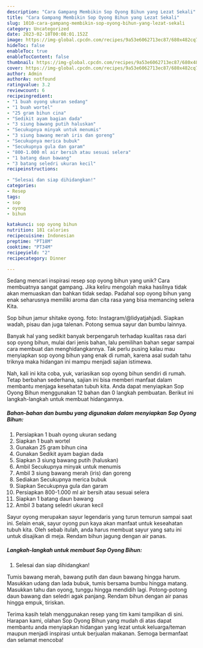 ```yaml
---
description: "Cara Gampang Membikin Sop Oyong Bihun yang Lezat Sekali"
title: "Cara Gampang Membikin Sop Oyong Bihun yang Lezat Sekali"
slug: 1010-cara-gampang-membikin-sop-oyong-bihun-yang-lezat-sekali
category: Uncategorized
date: 2023-02-18T00:08:01.152Z
image: https://img-global.cpcdn.com/recipes/9a53e6062713ec87/680x482cq70/sop-oyong-bihun-foto-resep-utama.jpg
hideToc: false
enableToc: true
enableTocContent: false
thumbnail: https://img-global.cpcdn.com/recipes/9a53e6062713ec87/680x482cq70/sop-oyong-bihun-foto-resep-utama.jpg
cover: https://img-global.cpcdn.com/recipes/9a53e6062713ec87/680x482cq70/sop-oyong-bihun-foto-resep-utama.jpg
author: Admin
authorAv: notfound
ratingvalue: 3.2
reviewcount: 6
recipeingredient:
- "1 buah oyong ukuran sedang"
- "1 buah wortel"
- "25 gram bihun cina"
- "Sedikit ayam bagian dada"
- "3 siung bawang putih haluskan"
- "Secukupnya minyak untuk menumis"
- "3 siung bawang merah iris dan goreng"
- "Secukupnya merica bubuk"
- "Secukupnya gula dan garam"
- "800-1.000 ml air bersih atau sesuai selera"
- "1 batang daun bawang"
- "3 batang seledri ukuran kecil"
recipeinstructions:

- "Selesai dan siap dihidangkan!"
categories:
- Resep
tags:
- sop
- oyong
- bihun

katakunci: sop oyong bihun 
nutrition: 181 calories
recipecuisine: Indonesian
preptime: "PT18M"
cooktime: "PT34M"
recipeyield: "2"
recipecategory: Dinner

---
```





Sedang mencari inspirasi resep sop oyong bihun yang unik? Cara membuatnya sangat gampang. Jika keliru mengolah maka hasilnya tidak akan memuaskan dan bahkan tidak sedap. Padahal sop oyong bihun yang enak seharusnya memiliki aroma dan cita rasa yang bisa memancing selera Kita.





Sop bihun jamur shitake oyong. foto: Instagram/@lidyatjahjadi. Siapkan wadah, pisau dan juga talenan. Potong semua sayur dan bumbu lainnya.

Banyak hal yang sedikit banyak berpengaruh terhadap kualitas rasa dari sop oyong bihun, mulai dari jenis bahan, lalu pemilihan bahan segar sampai cara membuat dan menghidangkannya. Tak perlu pusing kalau mau menyiapkan sop oyong bihun yang enak di rumah, karena asal sudah tahu triknya maka hidangan ini mampu menjadi sajian istimewa.






Nah, kali ini kita coba, yuk, variasikan sop oyong bihun sendiri di rumah. Tetap berbahan sederhana, sajian ini bisa memberi manfaat dalam membantu menjaga kesehatan tubuh kita. Anda dapat menyiapkan Sop Oyong Bihun menggunakan 12 bahan dan 0 langkah pembuatan. Berikut ini langkah-langkah untuk membuat hidangannya.

<!--inarticleads1-->

##### Bahan-bahan dan bumbu yang digunakan dalam menyiapkan Sop Oyong Bihun:

1. Persiapkan 1 buah oyong ukuran sedang
1. Siapkan 1 buah wortel
1. Gunakan 25 gram bihun cina
1. Gunakan Sedikit ayam bagian dada
1. Siapkan 3 siung bawang putih (haluskan)
1. Ambil Secukupnya minyak untuk menumis
1. Ambil 3 siung bawang merah (iris) dan goreng
1. Sediakan Secukupnya merica bubuk
1. Siapkan Secukupnya gula dan garam
1. Persiapkan 800-1.000 ml air bersih atau sesuai selera
1. Siapkan 1 batang daun bawang
1. Ambil 3 batang seledri ukuran kecil


Sayur oyong merupakan sayur legendaris yang turun temurun sampai saat ini. Selain enak, sayur oyong pun kaya akan manfaat untuk keseahatan tubuh kita. Oleh sebab itulah, anda harus membuat sayur yang satu ini untuk disajikan di meja. Rendam bihun jagung dengan air panas. 

<!--inarticleads2-->

##### Langkah-langkah untuk membuat Sop Oyong Bihun:


1. Selesai dan siap dihidangkan!

Tumis bawang merah, bawang putih dan daun bawang hingga harum. Masukkan udang dan lada bubuk, tumis bersama bumbu hingga matang. Masukkan tahu dan oyong, tunggu hingga mendidih lagi. Potong-potong daun bawang dan seledri agak panjang. Rendam bihun dengan air panas hingga empuk, tiriskan. 

Terima kasih telah menggunakan resep yang tim kami tampilkan di sini. Harapan kami, olahan Sop Oyong Bihun yang mudah di atas dapat membantu anda menyiapkan hidangan yang lezat untuk keluarga/teman maupun menjadi inspirasi untuk berjualan makanan. Semoga bermanfaat dan selamat mencoba!
